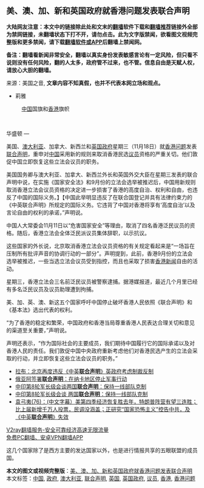  <h2>美、澳、加、新和英国政府就香港问题发表联合声明</h2> <p class="notice"><b>大陆网友注意：本文中的链接除此处和文末的<a href="https://github.com/bannedbook/fanqiang" >翻墙</a>软件下载和<a href="https://github.com/killgcd/justmysocks/blob/master/README.md">翻墙推荐</a>链接外全部为禁网链接，未翻墙状态下打不开，请勿点击。此为文字版禁闻，欲看图文视频完整版和更多禁闻，请下载<a href="https://github.com/bannedbook/fanqiang">翻墙软件或APP</a>后翻墙上禁闻网。</p><p>备注：翻墙看新闻非常安全，翻墙以真实身份发表敏感言论有一定风险，但只看不说则没有任何风险，翻的人太多，政府管不过来，也不管。信息自由是天赋人权，请放心大胆的翻墙。</b></p>  <div class="entry"> <p>来源：美国之音, <strong>文章内容不知真假，也并不代表本网立场和观点。</strong></p> <ul> <li> 莉雅 </li> </ul> <figure> <figcaption> <span class='wp_keywordlink_affiliate'><a href="https://www.bannedbook.org/" title="中国" target="_blank">中国</a></span>国旗和<a href="https://www.bannedbook.org/bnews/tag/%e9%a6%99%e6%b8%af/" class="st_tag internal_tag" rel="tag" title="标签 香港 下的日志">香港</a>旗帜<br /> </figcaption></figure> <p>&nbsp;</p> <p>华盛顿 —&nbsp;</p> <p>美国、<a href="https://www.bannedbook.org/bnews/tag/%e6%be%b3%e5%a4%a7%e5%88%a9%e4%ba%9a/" class="st_tag internal_tag" rel="tag" title="标签 澳大利亚 下的日志">澳大利亚</a>、加拿大、新西兰和<a href="https://www.bannedbook.org/bnews/tag/%e8%8b%b1%e5%9b%bd/" class="st_tag internal_tag" rel="tag" title="标签 英国 下的日志">英国</a><a href="https://www.bannedbook.org/bnews/tag/%e6%94%bf%e5%ba%9c/" class="st_tag internal_tag" rel="tag" title="标签 政府 下的日志">政府</a>星期三（11月18日）就<a href="https://www.bannedbook.org/bnews/tag/%E9%A6%99%E6%B8%AF%E9%97%AE%E9%A2%98/" class="st_tag internal_tag" rel="tag" title="标签 香港问题 下的日志">香港问题</a>发表<a href="https://www.bannedbook.org/bnews/tag/%E8%81%94%E5%90%88%E5%A3%B0%E6%98%8E/" class="st_tag internal_tag" rel="tag" title="标签 联合声明 下的日志">联合声明</a>，重申对<a href="https://www.bannedbook.org/bnews/tag/%E4%B8%AD%E5%9B%BD/" class="st_tag internal_tag" rel="tag" title="标签 中国 下的日志">中国</a>采用新的规则来取消香港民选<a href="https://www.bannedbook.org/bnews/tag/%e8%ae%ae%e5%91%98/" class="st_tag internal_tag" rel="tag" title="标签 议员 下的日志">议员</a>资格的严重关切。他们敦促中国立即恢复这些立法会议员的职务。</p>  <p>美国国务卿与澳大利亚、加拿大、新西兰外长和英国外交大臣在星期三发表的联合声明中说，在实施《国家安全法》和9月份的立法会选举被推迟后，中国用新规则取消香港立法会议员资格的决定进一步损害了香港的高度自治、权利和自由，也违反了中国的国际义务。】【中国此举明显违反了在联合国登记并具有法律约束力的《中英联合声明》所规定的国际义务。它违背了中国对香港将享有‘高度自治’以及言论自由的权利的承诺，”声明说。</p> <p>中国人大常委会11月11日以“危害国家安全”等理由，取消了四名香港泛民议员的资格。随后，香港立法会全体泛民派议员集体辞职，以示抗议。</p> <p>这些国家的外长说，北京取消香港立法会议员资格的有关规定看起来是“一场旨在压制所有批评声音的协调行动的一部分”。声明提到，此前，香港9月份的立法会选举被推迟，一些当选立法会议员受到指控，而且也采取了损害<span class='wp_keywordlink_affiliate'><a href="https://www.bannedbook.org/bnews/cnnews/hknews/" title="香港新闻" target="_blank">香港新闻</a></span>自由的活动。</p> <p>星期三，香港立法会三名前泛民议员被警察逮捕。据港媒报道，最近几个月里已经有多名泛民议员及议员助理遭到拘捕。 </p>  <p>美、加、英、澳、新这五个国家呼吁中国停止破坏香港人民依照《联合声明》和《基本法》选出代表的权利。</p> <p>“为了香港的稳定和繁荣，中国政府和香港当局尊重香港人民表达合理关切和意见的渠道至关重要，”声明说。</p> <p>声明还表示，“作为国际社会的主要成员，我们期待中国履行它的国际承诺以及对香港人民的责任。我们敦促中国中央政府重新考虑他们对香港民选产生的立法会采取的行动，并立即恢复这些立法会议员的职务。”</p> <ul class='op-related-articles' title='相关阅读'> <li><a href='https://www.bannedbook.org/bnews/headline/20201113/1430212.html' target='_blank'>拉布：北京再度违反《中英<b>联合声明</b>》英政府考虑制裁反制</a></li> <li><a href='https://www.bannedbook.org/bnews/baitai/20201110/1428828.html' target='_blank'>俄亚阿签署<b>联合声明</b>：在纳卡地区停止军事行动</a></li> <li><a href='https://www.bannedbook.org/bnews/baitai/20201108/1427963.html' target='_blank'>中印第8轮军长级会谈两国<b>联合声明</b>：保持一线部队克制</a></li> <li><a href='https://www.bannedbook.org/bnews/headline/20201108/1427894.html' target='_blank'>中印第8轮军长级会谈 两国<b>联合声明</b>：保持一线部队克制</a></li> <li><a href='https://www.bannedbook.org/bnews/bannedvideo/20201101/1424050.html' target='_blank'>袁弓夷(76)：(中文字幕）美第四季经济恢复胜去年，特朗普阵营有望三连胜；比上届新增千万人投票，民调没涵盖；正研究“国家恐怖主义”控告中共，及《中英<b>联合声明</b>》失效</a></li> </ul> <p class="texttj"> <a href="https://www.bannedbook.org/forum23/topic22702.html" target="_blank">V2ray翻墙服务-安全可靠经济高速无限流量</a><br/> <a href="https://github.com/bannedbook/fanqiang/wiki/%E7%A6%81%E9%97%BB%E7%BD%91%E5%AE%89%E5%8D%93%E7%BF%BB%E5%A2%99%E6%96%B0%E9%97%BBAPP" target="_blank">免费PC翻墙、安卓VPN翻墙APP</a></p><p>这几个国家除了是西方主要的发达国家以外，也是进行情报共享的五眼联盟的成员国。</p> <a name='sharetosocial'></a>       <div><b>本文的图文或视频完整版</b>：<a href='https://www.bannedbook.org/bnews/cnnews/hknews/20201119/1433396.html'>美、澳、加、新和英国政府就香港问题发表联合声明</a></div>  </div><!--END ENTRY--> <div class="postfooter"> <div>本文标签：<a href="https://www.bannedbook.org/bnews/tag/%E4%B8%AD%E5%9B%BD/" rel="tag">中国</a>, <a href="https://www.bannedbook.org/bnews/tag/%e6%94%bf%e5%ba%9c/" rel="tag">政府</a>, <a href="https://www.bannedbook.org/bnews/tag/%e6%be%b3%e5%a4%a7%e5%88%a9%e4%ba%9a/" rel="tag">澳大利亚</a>, <a href="https://www.bannedbook.org/bnews/tag/%E8%81%94%E5%90%88%E5%A3%B0%E6%98%8E/" rel="tag">联合声明</a>, <a href="https://www.bannedbook.org/bnews/tag/%e8%8b%b1%e5%9b%bd/" rel="tag">英国</a>, <a href="https://www.bannedbook.org/bnews/tag/%E8%8B%B1%E5%9B%BD%E6%94%BF%E5%BA%9C/" rel="tag">英国政府</a>, <a href="https://www.bannedbook.org/bnews/tag/%e8%ae%ae%e5%91%98/" rel="tag">议员</a>, <a href="https://www.bannedbook.org/bnews/tag/%e9%a6%99%e6%b8%af/" rel="tag">香港</a>, <a href="https://www.bannedbook.org/bnews/tag/%E9%A6%99%E6%B8%AF%E9%97%AE%E9%A2%98/" rel="tag">香港问题</a></div>  </div><!--END POSTFOOTER--> 